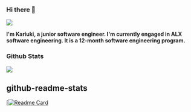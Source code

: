 ### Hi there 👋

<img src="https://lh3.googleusercontent.com/pw/ADCreHcnbZWAhdeV3o7z_R3AkkDMBtEc3KA6CGwrQZo_YUsoPFBCw8Z4EN2EcvfyfzhyPozTFf9EnlU7ujHJjAINlzbfnYZ0TikZm63l6MjNGDBEo3A5gJ0rhULfjPhGLy7IvSkFSPnoddwUFUMDAHk6xC_SHkKJHrDMU7myoYSuaJRL22ylJMJpZWoyFZckZuwxlL0i_6V4tcBrs1GrVpFfgwA_RfO3NRd2whuGWlUOlz1mweAA6GEYLpBhKaviGho08RwbGxrBvWnLaF6e7Ybnee5fXF1bSDQXddzUx-QGJQs1BicC6SeDmW-URF7bys9unCGF_hOp0S8zGA2lqjq0yyAkjGHOn-odzxg9Yo2fYoCA7efk65FULgw562_ZdVnB5ceTM6LDeNG3Ua-zGhUWEBJHN-c1KIpfCkRAML8DC0PEqjAaeV7D-0f_eXDXhROLcEj9B7Cq_yR8XDer4Zx-VV-VgTrTSLstmCOk9zMGYEvWAdoJz4xKGA0lPInB1_fRcM3A_9blJJNOfdnLsUpF_FTU_1GD0cMrPZh7MNpJYG_x-pskfA5X2BWpg_3COReeBDzWbpaDgf5JvdY6dPyQkydDqgRCieO30ZRqtOjsAKAJjnVc3J-k3FbG_QzwUz0e0A5iwTv54wjvJMaaiKpAjlIkTCxQrCl2lw8izxeg6awGbh4R0umckxEL75M2N0cVR00wv3JR24hGnl1NIun3X_Z8qfzRAUfL7XYLF4QKQAZXFtGLPHiTWuZPnxbNYqu0U_klK_DkbF8vnKvK0duhoSt3Mq5JMdue7LM6oyjqe6IfRSh6kc-h1TCKecDirmlhF-YMfdBEQlkc4_7WcLtQulOARL1E77_fjPosP9agXV9Q82UxHcsTkVzQEzvmuhqNZVY9X5EOFkZEyIDzjgLHCA=w426-h664-s-no-gm?authuser=0"/>

**I'm Kariuki, a junior software engineer. I'm currently engaged in ALX software engineering. It is a 12-month software engineering program.**
### Github Stats
<img 
   src="https://github-readme-stats.vercel.app/api?username=kariukikinyanjui&show_icons=true&theme=tokyonight" 
/>
## github-readme-stats
[[![Readme Card](https://github-readme-stats.vercel.app/api/pin/?username=kariukikinyanjui&repo=github-readme-stats)](https://github.com/kariukikinyanjui/github-readme-stats)
